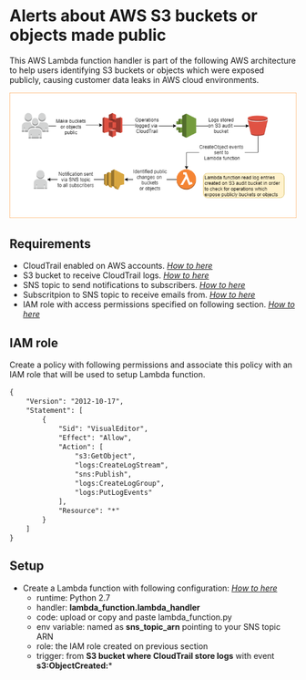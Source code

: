 # Alerts about AWS S3 buckets or objects made public

This AWS Lambda function handler is part of the following AWS architecture to help users identifying S3 buckets or objects which were exposed publicly, causing customer data leaks in AWS cloud environments.

![aws architecture](https://github.com/cleancloud-opensource/s3-public-alerts/blob/master/aws_architecture.png)


## Requirements

- CloudTrail enabled on AWS accounts. *[How to here](https://docs.aws.amazon.com/awscloudtrail/latest/userguide/cloudtrail-create-a-trail-using-the-console-first-time.html)*
- S3 bucket to receive CloudTrail logs. *[How to here](https://docs.aws.amazon.com/awscloudtrail/latest/userguide/create-s3-bucket-policy-for-cloudtrail.html)*
- SNS topic to send notifications to subscribers. *[How to here](https://docs.aws.amazon.com/sns/latest/dg/CreateTopic.html)*
- Subscritpion to SNS topic to receive emails from. *[How to here](https://docs.aws.amazon.com/sns/latest/dg/SubscribeTopic.html)*
- IAM role with access permissions specified on following section. *[How to here](https://docs.aws.amazon.com/IAM/latest/UserGuide/access_policies_create.html)*

## IAM role

Create a policy with following permissions and associate this policy with an IAM role that will be used to setup Lambda function.

```
{
    "Version": "2012-10-17",
    "Statement": [
        {
            "Sid": "VisualEditor",
            "Effect": "Allow",
            "Action": [
                "s3:GetObject",
                "logs:CreateLogStream",
                "sns:Publish",
                "logs:CreateLogGroup",
                "logs:PutLogEvents"
            ],
            "Resource": "*"
        }
    ]
}
```

## Setup

- Create a Lambda function with following configuration: *[How to here](https://docs.aws.amazon.com/lambda/latest/dg/get-started-create-function.html)*
  - runtime: Python 2.7 
  - handler: **lambda_function.lambda_handler**
  - code: upload or copy and paste lambda_function.py
  - env variable: named as **sns_topic_arn** pointing to your SNS topic ARN
  - role: the IAM role created on previous section
  - trigger: from **S3 bucket where CloudTrail store logs** with event **s3:ObjectCreated:***


